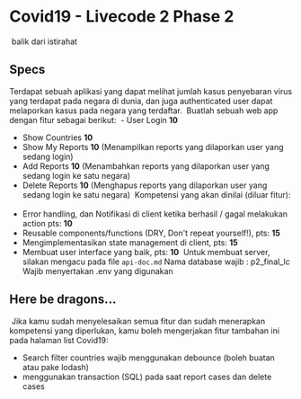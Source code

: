 # Covid19 - Livecode 2 Phase 2

​
balik dari istirahat
## Specs

Terdapat sebuah aplikasi yang dapat melihat jumlah kasus penyebaran virus yang terdapat pada negara di dunia, dan juga authenticated user dapat melaporkan kasus pada negara yang terdaftar.
​
Buatlah sebuah web app dengan fitur sebagai berikut:
​ - User Login **10**

- Show Countries **10**
- Show My Reports **10** (Menampilkan reports yang dilaporkan user yang sedang login)
- Add Reports **10** (Menambahkan reports yang dilaporkan user yang sedang login ke satu negara)
- Delete Reports **10** (Menghapus reports yang dilaporkan user yang sedang login ke satu negara)
  ​
  Kompetensi yang akan dinilai (diluar fitur):
  ​
- Error handling, dan Notifikasi di client ketika berhasil / gagal melakukan action pts: **10**
- Reusable components/functions (DRY, Don't repeat yourself!), pts: **15**
- Mengimplementasikan state management di client, pts: **15**
- Membuat user interface yang baik, pts: **10**
  ​
  Untuk membuat server, silakan mengacu pada file `api-doc.md`
  Nama database wajib : p2_final_lc
  Wajib menyertakan .env yang digunakan
  ​

## Here be dragons...

​
Jika kamu sudah menyelesaikan semua fitur dan sudah menerapkan kompetensi yang
diperlukan, kamu boleh mengerjakan fitur tambahan ini pada halaman list Covid19:
​

- Search filter countries wajib menggunakan debounce (boleh buatan atau pake lodash)
- menggunakan transaction (SQL) pada saat report cases dan delete cases

